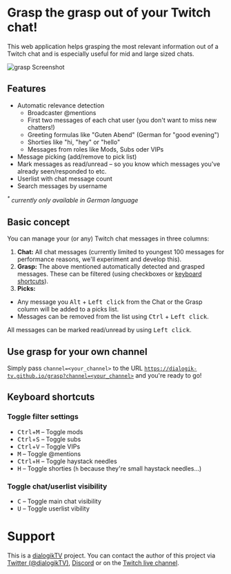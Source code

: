 # Grasp the grasp out of your Twitch chat!

This web application helps grasping the most relevant information out of a Twitch chat and is especially useful for mid and large sized chats.

![grasp Screenshot](https://raw.githubusercontent.com/dialogik-tv/grasp/master/screenshot.png)

## Features

* Automatic relevance detection
  * Broadcaster @mentions
  * First two messages of each chat user (you don't want to miss new chatters!)
  * Greeting formulas like "Guten Abend" (German for "good evening")
  * Shorties like "hi, "hey" or "hello"
  * Messages from roles like Mods, Subs oder VIPs
* Message picking (add/remove to pick list)
* Mark messages as read/unread – so you know which messages you've already seen/responded to etc.
* Userlist with chat message count
* Search messages by username

_<sup>*</sup> currently only available in German language_

## Basic concept

You can manage your (or any) Twitch chat messages in three columns:

1. **Chat:** All chat messages (currently limited to youngest 100 messages for performance reasons, we'll experiment and develop this).
2. **Grasp:** The above mentioned automatically detected and grasped messages. These can be filtered (using checkboxes or [keyboard shortcuts](#keyboard-shortcuts)).
3. **Picks:**
  * Any message you <kbd>Alt</kbd> + <kbd>Left click</kbd> from the Chat or the Grasp column will be added to a picks list.
  * Messages can be removed from the list using <kbd>Ctrl</kbd> + <kbd>Left click</kbd>.

All messages can be marked read/unread by using <kbd>Left click</kbd>.

## Use grasp for your own channel

Simply pass `channel=<your_channel>` to the URL [`https://dialogik-tv.github.io/grasp?channel=<your_channel>`](https://dialogik-tv.github.io/grasp?channel=<your_channel>) and you're ready to go!

## Keyboard shortcuts

### Toggle filter settings

* <kbd>Ctrl</kbd>+<kbd>M</kbd> – Toggle mods
* <kbd>Ctrl</kbd>+<kbd>S</kbd> – Toggle subs
* <kbd>Ctrl</kbd>+<kbd>V</kbd> – Toggle VIPs
* <kbd>M</kbd> – Toggle @mentions
* <kbd>Ctrl</kbd>+<kbd>H</kbd> – Toggle haystack needles
* <kbd>H</kbd> – Toggle shorties (`h` because they're small haystack needles...)

### Toggle chat/userlist visibility

* <kbd>C</kbd> – Toggle main chat visibility
* <kbd>U</kbd> – Toggle userlist vibility

# Support

This is a [dialogikTV](https://dialogik.tv) project. You can contact the author of this project via [Twitter (@dialogikTV)](https://twitter.com), [Discord](http://discord.dialogik.tv) or on the [Twitch live channel](https://www.twitch.tv/dialogikTV).